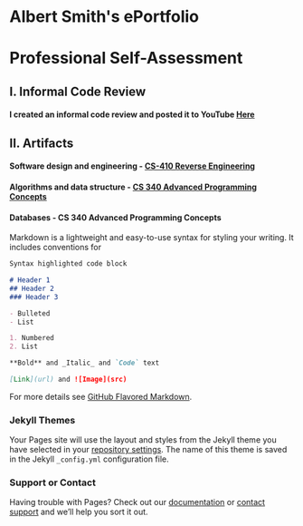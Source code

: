 # Albert Smith's ePortfolio

# Professional Self-Assessment




## I. Informal Code Review
#### I created an informal code review and posted it to YouTube [Here](https://youtu.be/orjrt5hhb78)<br/>


## II. Artifacts
#### Software design and engineering - [CS-410 Reverse Engineering](https://github.com/CodeMonkey1976/CodeMonkey/tree/gh-pages/Artifact%201)<br/>
#### Algorithms and data structure - [CS 340 Advanced Programming Concepts](https://github.com/CodeMonkey1976/CodeMonkey/tree/gh-pages/Artifact%202%20%26%203)
#### Databases - CS 340 Advanced Programming Concepts

Markdown is a lightweight and easy-to-use syntax for styling your writing. It includes conventions for

```markdown
Syntax highlighted code block

# Header 1
## Header 2
### Header 3

- Bulleted
- List

1. Numbered
2. List

**Bold** and _Italic_ and `Code` text

[Link](url) and ![Image](src)
```

For more details see [GitHub Flavored Markdown](https://guides.github.com/features/mastering-markdown/).

### Jekyll Themes

Your Pages site will use the layout and styles from the Jekyll theme you have selected in your [repository settings](https://github.com/CodeMonkey1976/CodeMonkey/settings). The name of this theme is saved in the Jekyll `_config.yml` configuration file.

### Support or Contact

Having trouble with Pages? Check out our [documentation](https://docs.github.com/categories/github-pages-basics/) or [contact support](https://github.com/contact) and we’ll help you sort it out.
